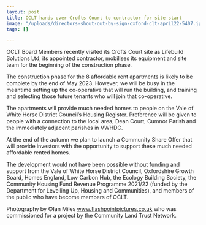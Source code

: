 ```yaml
---
layout: post
title: OCLT hands over Crofts Court to contractor for site start
image: "/uploads/directors-shout-out-by-sign-oxford-clt-april22-5407.jpg"
tags: []

---
```

OCLT Board Members recently visited its Crofts Court site as Lifebuild Solutions Ltd, its appointed contractor, mobilises its equipment and site team for the beginning of the construction phase.

The construction phase for the 8 affordable rent apartments is likely to be complete by the end of May 2023. However, we will be busy in the meantime setting up the co-operative that will run the building, and training and selecting those future tenants who will join that co-operative.

The apartments will provide much needed homes to people on the Vale of White Horse District Council’s Housing Register. Preference will be given to people with a connection to the local area, Dean Court, Cumnor Parish and the immediately adjacent parishes in VWHDC.

At the end of the autumn we plan to launch a Community Share Offer that will provide investors with the opportunity to support these much needed affordable rented homes.

The development would not have been possible without funding and support from the Vale of White Horse District Council, Oxfordshire Growth Board, Homes England, Low Carbon Hub, the Ecology Building Society, the Community Housing Fund Revenue Programme 2021/22 (funded by the Department for Levelling Up, Housing and Communities), and members of the public who have become members of OCLT.

Photography by ©Ian Miles www.flashpointpictures.co.uk who was commissioned for a project by the Community Land Trust Network.
